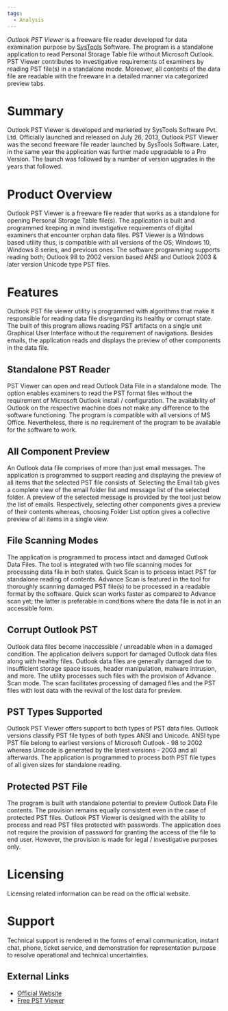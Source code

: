 ```yaml
---
tags:
  - Analysis
---
```

*Outlook PST Viewer* is a freeware file reader developed for data
examination purpose by [SysTools](systools.md) Software. The
program is a standalone application to read Personal Storage Table file
without Microsoft Outlook. PST Viewer contributes to investigative
requirements of examiners by reading PST file(s) in a standalone mode.
Moreover, all contents of the data file are readable with the freeware
in a detailed manner via categorized preview tabs.

# Summary

Outlook PST Viewer is developed and marketed by SysTools Software Pvt.
Ltd. Officially launched and released on July 26, 2013, Outlook PST
Viewer was the second freeware file reader launched by SysTools
Software. Later, in the same year the application was further made
upgradable to a Pro Version. The launch was followed by a number of
version upgrades in the years that followed.

# Product Overview

Outlook PST Viewer is a freeware file reader that works as a standalone
for opening Personal Storage Table file(s). The application is built and
programmed keeping in mind investigative requirements of digital
examiners that encounter orphan data files. PST Viewer is a Windows
based utility thus, is compatible with all versions of the OS; Windows
10, Windows 8 series, and previous ones. The software programming
supports reading both; Outlook 98 to 2002 version based ANSI and Outlook
2003 & later version Unicode type PST files.

# Features

Outlook PST file viewer utility is programmed with algorithms that make
it responsible for reading data file disregarding its healthy or corrupt
state. The built of this program allows reading PST artifacts on a
single unit Graphical User Interface without the requirement of
navigations. Besides emails, the application reads and displays the
preview of other components in the data file.

## Standalone PST Reader

PST Viewer can open and read Outlook Data File in a standalone mode. The
option enables examiners to read the PST format files without the
requirement of Microsoft Outlook install / configuration. The
availability of Outlook on the respective machine does not make any
difference to the software functioning. The program is compatible with
all versions of MS Office. Nevertheless, there is no requirement of the
program to be available for the software to work.

## All Component Preview

An Outlook data file comprises of more than just email messages. The
application is programmed to support reading and displaying the preview
of all items that the selected PST file consists of. Selecting the Email
tab gives a complete view of the email folder list and message list of
the selected folder. A preview of the selected message is provided by
the tool just below the list of emails. Respectively, selecting other
components gives a preview of their contents whereas, choosing Folder
List option gives a collective preview of all items in a single view.

## File Scanning Modes

The application is programmed to process intact and damaged Outlook Data
Files. The tool is integrated with two file scanning modes for
processing data file in both states. Quick Scan is to process intact PST
for standalone reading of contents. Advance Scan is featured in the tool
for thoroughly scanning damaged PST file(s) to be processed in a
readable format by the software. Quick scan works faster as compared to
Advance scan yet; the latter is preferable in conditions where the data
file is not in an accessible form.

## Corrupt Outlook PST

Outlook data files become inaccessible / unreadable when in a damaged
condition. The application delivers support for damaged Outlook data
files along with healthy files. Outlook data files are generally damaged
due to insufficient storage space issues, header manipulation, malware
intrusion, and more. The utility processes such files with the provision
of Advance Scan mode. The scan facilitates processing of damaged files
and the PST files with lost data with the revival of the lost data for
preview.

## PST Types Supported

Outlook PST Viewer offers support to both types of PST data files.
Outlook versions classify PST file types of both types ANSI and Unicode.
ANSI type PST file belong to earliest versions of Microsoft Outlook - 98
to 2002 whereas Unicode is generated by the latest versions - 2003 and
all afterwards. The application is programmed to process both PST file
types of all given sizes for standalone reading.

## Protected PST File

The program is built with standalone potential to preview Outlook Data
File contents. The provision remains equally consistent even in the case
of protected PST files. Outlook PST Viewer is designed with the ability
to process and read PST files protected with passwords. The application
does not require the provision of password for granting the access of
the file to end user. However, the provision is made for legal /
investigative purposes only.

# Licensing

Licensing related information can be read on the official website.

# Support

Technical support is rendered in the forms of email communication,
instant chat, phone, ticket service, and demonstration for
representation purpose to resolve operational and technical
uncertainties.

## External Links

* [Official Website](https://www.systoolsgroup.com/)
* [Free PST Viewer](https://www.bitrecover.com/free/pst-viewer/)
